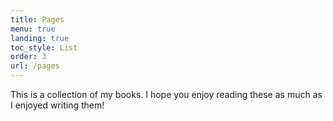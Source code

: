 ```yaml
---
title: Pages
menu: true
landing: true
toc_style: List
order: 3
url: /pages
---
```


This is a collection of my books. I hope you enjoy reading these as much as I enjoyed writing them!